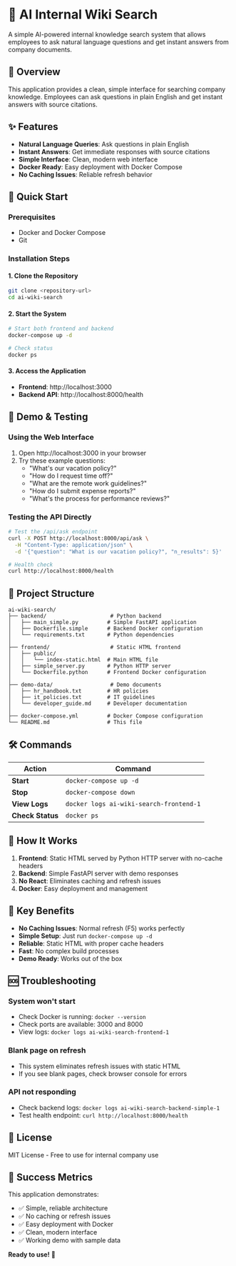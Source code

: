 # 🧠 AI Internal Wiki Search

A simple AI-powered internal knowledge search system that allows employees to ask natural language questions and get instant answers from company documents.

## 🎯 Overview

This application provides a clean, simple interface for searching company knowledge. Employees can ask questions in plain English and get instant answers with source citations.

## ✨ Features

- **Natural Language Queries**: Ask questions in plain English
- **Instant Answers**: Get immediate responses with source citations
- **Simple Interface**: Clean, modern web interface
- **Docker Ready**: Easy deployment with Docker Compose
- **No Caching Issues**: Reliable refresh behavior

## 🚀 Quick Start

### Prerequisites

- Docker and Docker Compose
- Git

### Installation Steps

#### 1. Clone the Repository

```bash
git clone <repository-url>
cd ai-wiki-search
```

#### 2. Start the System

```bash
# Start both frontend and backend
docker-compose up -d

# Check status
docker ps
```

#### 3. Access the Application

- **Frontend**: http://localhost:3000
- **Backend API**: http://localhost:8000/health

## 🎪 Demo & Testing

### Using the Web Interface

1. Open http://localhost:3000 in your browser
2. Try these example questions:
   - "What's our vacation policy?"
   - "How do I request time off?"
   - "What are the remote work guidelines?"
   - "How do I submit expense reports?"
   - "What's the process for performance reviews?"

### Testing the API Directly

```bash
# Test the /api/ask endpoint
curl -X POST http://localhost:8000/api/ask \
  -H "Content-Type: application/json" \
  -d '{"question": "What is our vacation policy?", "n_results": 5}'

# Health check
curl http://localhost:8000/health
```

## 📁 Project Structure

```
ai-wiki-search/
├── backend/                    # Python backend
│   ├── main_simple.py         # Simple FastAPI application
│   ├── Dockerfile.simple      # Backend Docker configuration
│   └── requirements.txt       # Python dependencies
│
├── frontend/                   # Static HTML frontend
│   ├── public/
│   │   └── index-static.html  # Main HTML file
│   ├── simple_server.py       # Python HTTP server
│   └── Dockerfile.python      # Frontend Docker configuration
│
├── demo-data/                  # Demo documents
│   ├── hr_handbook.txt        # HR policies
│   ├── it_policies.txt        # IT guidelines
│   └── developer_guide.md     # Developer documentation
│
├── docker-compose.yml         # Docker Compose configuration
└── README.md                  # This file
```

## 🛠️ Commands

| Action | Command |
|--------|---------|
| **Start** | `docker-compose up -d` |
| **Stop** | `docker-compose down` |
| **View Logs** | `docker logs ai-wiki-search-frontend-1` |
| **Check Status** | `docker ps` |

## 🔧 How It Works

1. **Frontend**: Static HTML served by Python HTTP server with no-cache headers
2. **Backend**: Simple FastAPI server with demo responses
3. **No React**: Eliminates caching and refresh issues
4. **Docker**: Easy deployment and management

## 🎯 Key Benefits

- **No Caching Issues**: Normal refresh (F5) works perfectly
- **Simple Setup**: Just run `docker-compose up -d`
- **Reliable**: Static HTML with proper cache headers
- **Fast**: No complex build processes
- **Demo Ready**: Works out of the box

## 🆘 Troubleshooting

### System won't start
- Check Docker is running: `docker --version`
- Check ports are available: 3000 and 8000
- View logs: `docker logs ai-wiki-search-frontend-1`

### Blank page on refresh
- This system eliminates refresh issues with static HTML
- If you see blank pages, check browser console for errors

### API not responding
- Check backend logs: `docker logs ai-wiki-search-backend-simple-1`
- Test health endpoint: `curl http://localhost:8000/health`

## 📝 License

MIT License - Free to use for internal company use

## 🎉 Success Metrics

This application demonstrates:
- ✅ Simple, reliable architecture
- ✅ No caching or refresh issues
- ✅ Easy deployment with Docker
- ✅ Clean, modern interface
- ✅ Working demo with sample data

**Ready to use!** 🚀